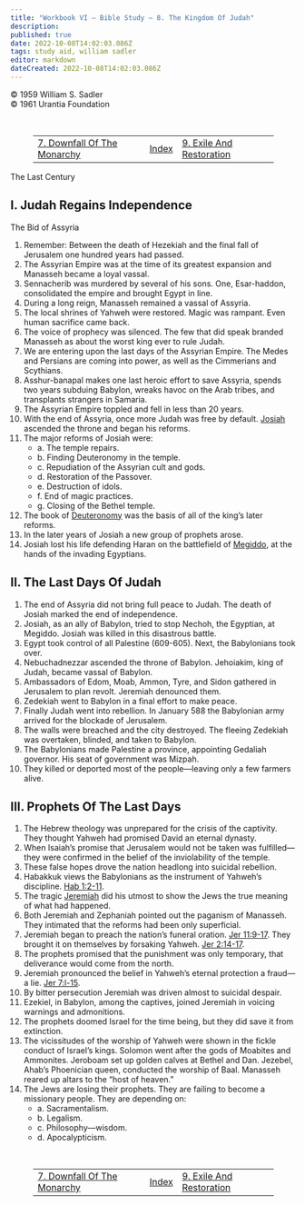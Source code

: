 ```yaml
---
title: "Workbook VI — Bible Study — 8. The Kingdom Of Judah"
description: 
published: true
date: 2022-10-08T14:02:03.086Z
tags: study aid, william sadler
editor: markdown
dateCreated: 2022-10-08T14:02:03.086Z
---
```


<p class="v-card v-sheet theme--light grey lighten-3 px-2">© 1959 William S. Sadler<br>© 1961 Urantia Foundation</p>

<br>

<figure class="table chapter-navigator">
	<table>
		<tbody>
		<tr>
			<td><a href="/en/article/William_S_Sadler/Workbook_6_Bible_Study/History_2_7">7. Downfall Of The Monarchy</a></td>
			<td><a href="/en/article/William_S_Sadler/Workbook_6_Bible_Study/Index">Index</a></td>
			<td><a href="/en/article/William_S_Sadler/Workbook_6_Bible_Study/History_2_9">9. Exile And Restoration</a></td>
		</tr>
		</tbody>
	</table>
</figure>

The Last Century

## I. Judah Regains Independence

The Bid of Assyria
1. Remember: Between the death of Hezekiah and the final fall of Jerusalem one hundred years had passed.
2. The Assyrian Empire was at the time of its greatest expansion and Manasseh became a loyal vassal.
3. Sennacherib was murdered by several of his sons. One, Esar-haddon, consolidated the empire and brought Egypt in line.
4. During a long reign, Manasseh remained a vassal of Assyria.
5. The local shrines of Yahweh were restored. Magic was rampant. Even human sacrifice came back.
6. The voice of prophecy was silenced. The few that did speak branded Manasseh as about the worst king ever to rule Judah.
7. We are entering upon the last days of the Assyrian Empire. The Medes and Persians are coming into power, as well as the Cimmerians and Scythians.
8. Asshur-banapal makes one last heroic effort to save Assyria, spends two years subduing Babylon, wreaks havoc on the Arab tribes, and transplants strangers in Samaria.
9. The Assyrian Empire toppled and fell in less than 20 years.
10. With the end of Assyria, once more Judah was free by default. [Josiah](https://en.wikipedia.org/wiki/Josiah) ascended the throne and began his reforms.
11. The major reforms of Josiah were:
	- a. The temple repairs.
	- b. Finding Deuteronomy in the temple.
	- c. Repudiation of the Assyrian cult and gods.
	- d. Restoration of the Passover.
	- e. Destruction of idols.
	- f. End of magic practices.
	- g. Closing of the Bethel temple.
12. The book of [Deuteronomy](/en/Bible/Deuteronomy/1) was the basis of all of the king’s later reforms.
13. In the later years of Josiah a new group of prophets arose.
14. Josiah lost his life defending Haran on the battlefield of [Megiddo](https://en.wikipedia.org/wiki/Tel_Megiddo), at the hands of the invading Egyptians.

## II. The Last Days Of Judah

1. The end of Assyria did not bring full peace to Judah. The death of Josiah marked the end of independence.
2. Josiah, as an ally of Babylon, tried to stop Nechoh, the Egyptian, at Megiddo. Josiah was killed in this disastrous battle.
3. Egypt took control of all Palestine (609-605). Next, the Babylonians took over.
4. Nebuchadnezzar ascended the throne of Babylon. Jehoiakim, king of Judah, became vassal of Babylon.
5. Ambassadors of Edom, Moab, Ammon, Tyre, and Sidon gathered in Jerusalem to plan revolt. Jeremiah denounced them.
6. Zedekiah went to Babylon in a final effort to make peace.
7. Finally Judah went into rebellion. In January 588 the Babylonian army arrived for the blockade of Jerusalem.
8. The walls were breached and the city destroyed. The fleeing Zedekiah was overtaken, blinded, and taken to Babylon.
9. The Babylonians made Palestine a province, appointing Gedaliah governor. His seat of government was Mizpah.
10. They killed or deported most of the people—leaving only a few farmers alive.

## III. Prophets Of The Last Days

1. The Hebrew theology was unprepared for the crisis of the captivity. They thought Yahweh had promised David an eternal dynasty.
2. When Isaiah’s promise that Jerusalem would not be taken was fulfilled—they were confirmed in the belief of the inviolability of the temple.
3. These false hopes drove the nation headlong into suicidal rebellion.
4. Habakkuk views the Babylonians as the instrument of Yahweh’s discipline. [Hab 1:2-11](/en/Bible/Habakkuk/1#v2).
5. The tragic [Jeremiah](https://en.wikipedia.org/wiki/Jeremiah) did his utmost to show the Jews the true meaning of what had happened.
6. Both Jeremiah and Zephaniah pointed out the paganism of Manasseh. They intimated that the reforms had been only superficial.
7. Jeremiah began to preach the nation’s funeral oration. [Jer 11:9-17](/en/Bible/Jeremiah/11#v9). They brought it on themselves by forsaking Yahweh. [Jer 2:14-17](/en/Bible/Jeremiah/2#v14).
8. The prophets promised that the punishment was only temporary, that deliverance would come from the north.
9. Jeremiah pronounced the belief in Yahweh’s eternal protection a fraud— a lie. [Jer 7:l-15](/en/Bible/Jeremiah/7).
10. By bitter persecution Jeremiah was driven almost to suicidal despair.
11. Ezekiel, in Babylon, among the captives, joined Jeremiah in voicing warnings and admonitions.
12. The prophets doomed Israel for the time being, but they did save it from extinction.
13. The vicissitudes of the worship of Yahweh were shown in the fickle conduct of Israel’s kings. Solomon went after the gods of Moabites and Ammonites. Jeroboam set up golden calves at Bethel and Dan. Jezebel, Ahab’s Phoenician queen, conducted the worship of Baal. Manasseh reared up altars to the “host of heaven.”
14. The Jews are losing their prophets. They are failing to become a missionary people. They are depending on:
	- a. Sacramentalism.
	- b. Legalism.
	- c. Philosophy—wisdom.
	- d. Apocalypticism.


<br>

<figure class="table chapter-navigator">
	<table>
		<tbody>
		<tr>
			<td><a href="/en/article/William_S_Sadler/Workbook_6_Bible_Study/History_2_7">7. Downfall Of The Monarchy</a></td>
			<td><a href="/en/article/William_S_Sadler/Workbook_6_Bible_Study/Index">Index</a></td>
			<td><a href="/en/article/William_S_Sadler/Workbook_6_Bible_Study/History_2_9">9. Exile And Restoration</a></td>
		</tr>
		</tbody>
	</table>
</figure>